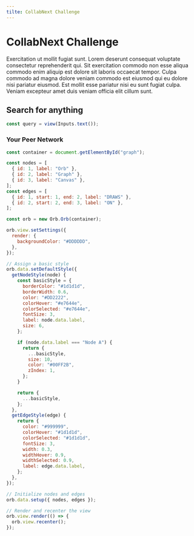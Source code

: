 ```yaml
---
tilte: CollabNext Challenge
---
```


# CollabNext Challenge

Exercitation ut mollit fugiat sunt. Lorem deserunt consequat voluptate consectetur reprehenderit qui. Sit exercitation commodo non esse aliqua commodo enim aliquip est dolore sit laboris occaecat tempor. Culpa commodo ad magna dolore veniam commodo est eiusmod qui eu dolore nisi pariatur eiusmod. Est mollit esse pariatur nisi eu sunt fugiat culpa. Veniam excepteur amet duis veniam officia elit cillum sunt.

## Search for anything

```js
const query = view(Inputs.text());
```

### Your Peer Network

<script src="https://unpkg.com/@memgraph/orb/dist/browser/orb.min.js"></script>

```js
const container = document.getElementById("graph");

const nodes = [
  { id: 1, label: "Orb" },
  { id: 2, label: "Graph" },
  { id: 3, label: "Canvas" },
];
const edges = [
  { id: 1, start: 1, end: 2, label: "DRAWS" },
  { id: 2, start: 2, end: 3, label: "ON" },
];

const orb = new Orb.Orb(container);

orb.view.setSettings({
  render: {
    backgroundColor: "#DDDDDD",
  },
});

// Assign a basic style
orb.data.setDefaultStyle({
  getNodeStyle(node) {
    const basicStyle = {
      borderColor: "#1d1d1d",
      borderWidth: 0.6,
      color: "#DD2222",
      colorHover: "#e7644e",
      colorSelected: "#e7644e",
      fontSize: 3,
      label: node.data.label,
      size: 6,
    };

    if (node.data.label === "Node A") {
      return {
        ...basicStyle,
        size: 10,
        color: "#00FF2B",
        zIndex: 1,
      };
    }

    return {
      ...basicStyle,
    };
  },
  getEdgeStyle(edge) {
    return {
      color: "#999999",
      colorHover: "#1d1d1d",
      colorSelected: "#1d1d1d",
      fontSize: 3,
      width: 0.3,
      widthHover: 0.9,
      widthSelected: 0.9,
      label: edge.data.label,
    };
  },
});

// Initialize nodes and edges
orb.data.setup({ nodes, edges });

// Render and recenter the view
orb.view.render(() => {
  orb.view.recenter();
});
```

<div id="graph"></div>
